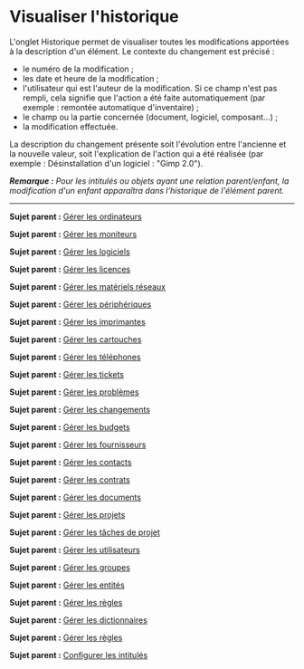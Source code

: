 Visualiser l'historique
=======================

L'onglet Historique permet de visualiser toutes les modifications apportées à la description d'un élément. Le contexte du changement est précisé :

- le numéro de la modification ;
- les date et heure de la modification ;
- l'utilisateur qui est l'auteur de la modification. Si ce champ n'est pas rempli, cela signifie que l'action a été faite automatiquement (par exemple : remontée automatique d'inventaire) ;
- le champ ou la partie concernée (document, logiciel, composant...) ;
- la modification effectuée.

La description du changement présente soit l'évolution entre l'ancienne et la nouvelle valeur, soit l'explication de l'action qui a été réalisée (par exemple : Désinstallation d'un logiciel : "Gimp 2.0").

***Remarque :** Pour les intitulés ou objets ayant une relation parent/enfant, la modification d'un enfant apparaîtra dans l'historique de l'élément parent.*

-------
**Sujet parent :** [Gérer les ordinateurs](index.php?fr/03_Module_Parc/02_Ordinateurs/01_Gérer_les_ordinateurs.md "Les ordinateurs se gèrent depuis le menu Parc > Ordinateurs")

**Sujet parent :** [Gérer les moniteurs](index.php?fr/03_Module_Parc/03_Moniteurs.md "Les moniteurs se gèrent depuis le menu Parc > Moniteurs")

**Sujet parent :** [Gérer les logiciels](index.php?fr/03_Module_Parc/04_Logiciels/01_Logiciels.md "Les logiciels se gèrent depuis le menu Parc > Logiciel")

**Sujet parent :** [Gérer les licences](index.php?fr/03_Module_Parc/04_Logiciels/02_Onglet_Licences.md "Les logiciels se gèrent depuis le menu Parc > Logiciel")

**Sujet parent :** [Gérer les matériels réseaux](index.php?fr/03_Module_Parc/05_Matériels_réseaux.md "Les matériels réseaux se gèrent depuis le menu Parc > Réseaux")

**Sujet parent :** [Gérer les périphériques](index.php?fr/03_Module_Parc/06_Périphériques.md "Les périphériques se gèrent depuis le menu Parc > Périphériques")

**Sujet parent :** [Gérer les imprimantes](index.php?fr/03_Module_Parc/07_Imprimantes.md "Les imprimantes se gèrent depuis le menu Parc > Imprimantes")

**Sujet parent :** [Gérer les cartouches](index.php?fr/03_Module_Parc/08_Cartouches.md "Les cartouches dans GLPI, caractéristiques et utilisation")

**Sujet parent :** [Gérer les téléphones](index.php?fr/03_Module_Parc/10_Téléphones "Les téléphones se gèrent depuis le menu Parc > Téléphones ;")

**Sujet parent :** [Gérer les tickets](index.php?fr/04_Module_Assistance/06_Tickets/03_Gérer_les_tickets.md "Les tickets dans GLPI, caractéristiques et utilisation")

**Sujet parent :** [Gérer les problèmes](index.php?fr/04_Module_Assistance/08_Problèmes.md "Les problèmes dans GLPI, caractéristiques et utilisation")

**Sujet parent :** [Gérer les changements](index.php?fr/04_Module_Assistance/09_Changements.md "Les changements dans GLPI, caractéristiques et utilisation")

**Sujet parent :** [Gérer les budgets](index.php?fr/05_Module_Gestion/02_Budgets.md "Les budgets sont gérés depuis le menu Gestion > Budgets")

**Sujet parent :** [Gérer les fournisseurs](index.php?fr/05_Module_Gestion/03_Fournisseurs.md "Les fournisseurs sont gérés depuis le menu Gestion > Fournisseurs")

**Sujet parent :** [Gérer les contacts](index.php?fr/05_Module_Gestion/04_Contacts.md "Les contacts sont gérés depuis le menu Gestion > Contacts")

**Sujet parent :** [Gérer les contrats](index.php?fr/05_Module_Gestion/05_Contrats.md "Les contrats sont gérés depuis le menu Gestion > Contrats")

**Sujet parent :** [Gérer les documents](index.php?fr/05_Module_Gestion/06_Documents.md "Les documents sont gérés depuis le menu Gestion > Documents")

**Sujet parent :** [Gérer les projets](index.php?fr/06_Module_Outils/02_Projets/01_Projets.md "Les projets se gèrent depuis le menu Outils > Projets")

**Sujet parent :** [Gérer les tâches de projet](index.php?fr/06_Module_Outils/02_Projets/02_Onglet_Tâches_de_projet.md "Les tâches de projet se gèrent depuis le menu Outils > Projets onglet Tâches de projet")

**Sujet parent :** [Gérer les utilisateurs](index.php?fr/07_Module_Administration/02_Utilisateurs/01_Utilisateurs.md "Les utilisateurs se gèrent depuis le menu Administration > Utilisateurs")

**Sujet parent :** [Gérer les groupes](index.php?fr/07_Module_Administration/03_Groupes.md "Les groupes se gèrent depuis le menu Administration > Groupes")

**Sujet parent :** [Gérer les entités](index.php?fr/07_Module_Administration/04_Entités.md "Les entités se gèrent depuis le menu Administration > Entités")

**Sujet parent :** [Gérer les règles](index.php?fr/07_Module_Administration/05_Règles/01_Gérer_les_règles.md "Les règles se gèrent depuis le menu Administration > Règles")

**Sujet parent :** [Gérer les dictionnaires](index.php?fr/07_Module_Administration/06_Dictionnaires.md "Les dictionnaires se gèrent depuis le menu Administration > Dictionnaires")

**Sujet parent :** [Gérer les règles](index.php?fr/07_Module_Administration/07_Profils/01_Profils.md "Les profils se gèrent depuis le menu Administration > Profils")

**Sujet parent :** [Configurer les
intitulés](../glpi/config_dropdown.html "Les intitulés se configurent depuis le menu Configuration > Intitulés")
